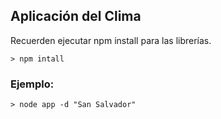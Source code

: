 ## Aplicación del Clima

Recuerden ejecutar npm install para las librerías.
```
> npm intall
```

### Ejemplo:
```
> node app -d "San Salvador"
```